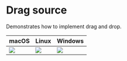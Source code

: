 # Drag source

Demonstrates how to implement drag and drop.

|  macOS            |    Linux          |  Windows          |
| ----------------- | ----------------- | ----------------- |
| ![][mac-drag]  | ![][linux-drag] | ![][win-drag]  |

[mac-drag]: https://cdn.jsdelivr.net/gh/yue/yue-sample-apps@40010ab/drag_source/screenshots/mac_drag.png
[linux-drag]: https://cdn.jsdelivr.net/gh/yue/yue-sample-apps@40010ab/drag_source/screenshots/linux_drag.png
[win-drag]: https://cdn.jsdelivr.net/gh/yue/yue-sample-apps@40010ab/drag_source/screenshots/win_drag.png

